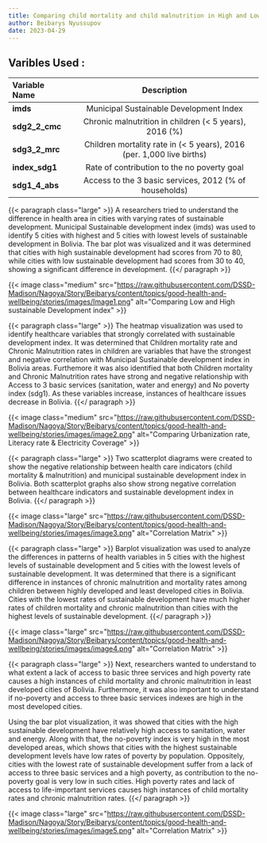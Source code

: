 ```yaml
---
title: Comparing child mortality and child malnutrition in High and Low sustainable development areas in Bolivia
author: Beibarys Nyussupov
date: 2023-04-29
---
```


## **Varibles Used :**
| Variable Name | Description |
| :-- | :-: |
| <b>imds</b>|Municipal Sustainable Development Index|
|<b>sdg2_2_cmc</b>|Chronic malnutrition in children (< 5 years), 2016 (%)|
|<b>sdg3_2_mrc</b>|Children mortality rate in (< 5 years), 2016 (per. 1,000 live births)|
|<b>index_sdg1</b>|Rate of contribution to the no poverty goal|
|<b>sdg1_4_abs</b>|Access to the 3 basic services, 2012 (% of households)|


{{< paragraph class="large" >}}
A researchers tried to understand the difference in health area in cities with varying rates of sustainable development. Municipal Sustainable development index (imds) was used to identify 5 cities with highest and 5 cities with lowest levels of sustainable development in Bolivia. The bar plot was visualized and it was determined that cities with high sustainable development had scores from 70 to 80, while cities with low sustainable development had scores from 30 to 40, showing a significant difference in development.
{{</ paragraph >}}


{{< image class="medium" src="https://raw.githubusercontent.com/DSSD-Madison/Nagoya/Story/Beibarys/content/topics/good-health-and-wellbeing/stories/images/Image1.png" alt="Comparing Low and High sustainable Development index" >}}


{{< paragraph class="large" >}}
The heatmap visualization was used to identify healthcare variables that strongly correlated with sustainable development index. It was determined that Children mortality rate and Chronic Malnutrition rates in children are variables that have the strongest and negative correlation with Municipal Sustainable development index in Bolivia areas.
Furthemore it was also identified that both Children mortality and Chronic Malnutrition rates have strong and negative relationship with Access to 3 basic services (sanitation, water and energy) and No poverty index (sdg1). As these variables increase, instances of healthcare issues decrease in Bolivia.
{{</ paragraph >}}


{{< image class="medium" src="https://raw.githubusercontent.com/DSSD-Madison/Nagoya/Story/Beibarys/content/topics/good-health-and-wellbeing/stories/images/image2.png" alt="Comparing Urbanization rate, Literacy rate & Electricity Coverage" >}}

{{< paragraph class="large" >}}
Two scatterplot diagrams were created to show the negative relationship between health care indicators (child mortality & malnutrition) and municipal sustainable development index in Bolivia.
Both scatterplot graphs also show strong negative correlation between healthcare indicators and sustainable development index in Bolivia.
{{</ paragraph >}}



{{< image class="large" src="https://raw.githubusercontent.com/DSSD-Madison/Nagoya/Story/Beibarys/content/topics/good-health-and-wellbeing/stories/images/image3.png" alt="Correlation Matrix" >}}

{{< paragraph class="large" >}}
Barplot visualization was used to analyze the differences in patterns of health variables in 5 cities with the highest levels of sustainable development and 5 cities with the lowest levels of sustainable development. It was determined that there is a significant difference in instances of chronic malnutrition and mortality rates among children between highly developed and least developed cities in Bolivia. 
Cities with the lowest rates of sustainable development have much higher rates of children mortality and chronic malnutrition than cities with the highest levels of sustainable development.
{{</ paragraph >}}	

{{< image class="large" src="https://raw.githubusercontent.com/DSSD-Madison/Nagoya/Story/Beibarys/content/topics/good-health-and-wellbeing/stories/images/image4.png" alt="Correlation Matrix" >}}

{{< paragraph class="large" >}}
Next, researchers wanted to understand to what extent a lack of access to basic three services and high poverty rate causes a high instances of child mortality and chronic malnutrition in least developed cities of Bolivia. Furthermore, it was also important to understand if no-poverty and access to three basic services indexes are high in the most developed cities.

Using the bar plot visualization, it was showed that cities with the high sustainable development have relatively high access to sanitation, water and energy. Along with that, the no-poverty index is very high in the most developed areas, which shows that cities with the highest sustainable development levels have low rates of poverty by population. Oppositely, cities with the lowest rate of sustainable development suffer from a lack of access to three basic services and a high poverty, as contribution to the no-poverty goal is very low in such cities. High poverty rates and lack of access to life-important services causes high instances of child mortality rates and chronic malnutrition rates.
{{</ paragraph >}}

{{< image class="large" src="https://raw.githubusercontent.com/DSSD-Madison/Nagoya/Story/Beibarys/content/topics/good-health-and-wellbeing/stories/images/image5.png" alt="Correlation Matrix" >}}